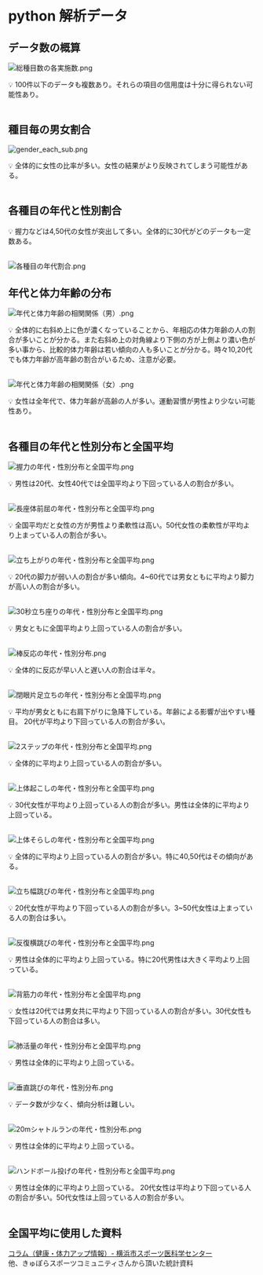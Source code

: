 # python 解析データ

## データ数の概算

![総種目数の各実施数.png](/Graphs/%E7%B7%8F%E7%A8%AE%E7%9B%AE%E6%95%B0%E3%81%AE%E5%90%84%E5%AE%9F%E6%96%BD%E6%95%B0.png)
![]()

<aside>
💡 100件以下のデータも複数あり。それらの項目の信用度は十分に得られない可能性あり。

</aside>
<br>

## 種目毎の男女割合

![gender_each_sub.png](/Graphs/gender_each_sub.png)

<aside>
💡 全体的に女性の比率が多い。女性の結果がより反映されてしまう可能性がある。

</aside>
<br>

## 各種目の年代と性別割合

<aside>
💡 握力などは4,50代の女性が突出して多い。全体的に30代がどのデータも一定数ある。

</aside>
<br>

![各種目の年代割合.png](/Graphs/%E5%90%84%E7%A8%AE%E7%9B%AE%E3%81%AE%E5%B9%B4%E4%BB%A3%E5%89%B2%E5%90%88.png)

## 年代と体力年齢の分布

![年代と体力年齢の相関関係（男）.png](/Graphs/%E5%B9%B4%E4%BB%A3%E3%81%A8%E4%BD%93%E5%8A%9B%E5%B9%B4%E9%BD%A2%E3%81%AE%E7%9B%B8%E9%96%A2%E9%96%A2%E4%BF%82%EF%BC%88%E7%94%B7%EF%BC%89.png)

<aside>
💡 全体的に右斜め上に色が濃くなっていることから、年相応の体力年齢の人の割合が多いことが分かる。また右斜め上の対角線より下側の方が上側より濃い色が多い事から、比較的体力年齢は若い傾向の人も多いことが分かる。時々10,20代でも体力年齢が高年齢の割合がいるため、注意が必要。

</aside>
<br>

![年代と体力年齢の相関関係（女）.png](/Graphs/%E5%B9%B4%E4%BB%A3%E3%81%A8%E4%BD%93%E5%8A%9B%E5%B9%B4%E9%BD%A2%E3%81%AE%E7%9B%B8%E9%96%A2%E9%96%A2%E4%BF%82%EF%BC%88%E5%A5%B3%EF%BC%89.png)

<aside>
💡 女性は全年代で、体力年齢が高齢の人が多い。運動習慣が男性より少ない可能性あり。

</aside>
<br>

## 各種目の年代と性別分布と全国平均

![握力の年代・性別分布と全国平均.png](/Graphs/%E6%8F%A1%E5%8A%9B%E3%81%AE%E5%B9%B4%E4%BB%A3%E3%83%BB%E6%80%A7%E5%88%A5%E5%88%86%E5%B8%83%E3%81%A8%E5%85%A8%E5%9B%BD%E5%B9%B3%E5%9D%87.png)

<aside>
💡 男性は20代、女性40代では全国平均より下回っている人の割合が多い。

</aside>
<br>

![長座体前屈の年代・性別分布と全国平均.png](/Graphs/%E9%95%B7%E5%BA%A7%E4%BD%93%E5%89%8D%E5%B1%88%E3%81%AE%E5%B9%B4%E4%BB%A3%E3%83%BB%E6%80%A7%E5%88%A5%E5%88%86%E5%B8%83%E3%81%A8%E5%85%A8%E5%9B%BD%E5%B9%B3%E5%9D%87.png)

<aside>
💡 全国平均だと女性の方が男性より柔軟性は高い。50代女性の柔軟性が平均より上まっている人の割合が多い。

</aside>
<br>

![立ち上がりの年代・性別分布と全国平均.png](/Graphs/%E7%AB%8B%E3%81%A1%E4%B8%8A%E3%81%8C%E3%82%8A%E3%81%AE%E5%B9%B4%E4%BB%A3%E3%83%BB%E6%80%A7%E5%88%A5%E5%88%86%E5%B8%83%E3%81%A8%E5%85%A8%E5%9B%BD%E5%B9%B3%E5%9D%87.png)

<aside>
💡 20代の脚力が弱い人の割合が多い傾向。4~60代では男女ともに平均より脚力が高い人の割合が多い。

</aside>
<br>

![30秒立ち座りの年代・性別分布と全国平均.png](/Graphs/30%E7%A7%92%E7%AB%8B%E3%81%A1%E5%BA%A7%E3%82%8A%E3%81%AE%E5%B9%B4%E4%BB%A3%E3%83%BB%E6%80%A7%E5%88%A5%E5%88%86%E5%B8%83%E3%81%A8%E5%85%A8%E5%9B%BD%E5%B9%B3%E5%9D%87.png)

<aside>
💡 男女ともに全国平均より上回っている人の割合が多い。

</aside>
<br>

![棒反応の年代・性別分布.png](/Graphs/%E6%A3%92%E5%8F%8D%E5%BF%9C%E3%81%AE%E5%B9%B4%E4%BB%A3%E3%83%BB%E6%80%A7%E5%88%A5%E5%88%86%E5%B8%83%E3%81%A8%E5%85%A8%E5%9B%BD%E5%B9%B3%E5%9D%87.png)

<aside>
💡 全体的に反応が早い人と遅い人の割合は半々。

</aside>
<br>

![閉眼片足立ちの年代・性別分布と全国平均.png](/Graphs/%E9%96%89%E7%9C%BC%E7%89%87%E8%B6%B3%E7%AB%8B%E3%81%A1%E3%81%AE%E5%B9%B4%E4%BB%A3%E3%83%BB%E6%80%A7%E5%88%A5%E5%88%86%E5%B8%83%E3%81%A8%E5%85%A8%E5%9B%BD%E5%B9%B3%E5%9D%87.png)

<aside>
💡 平均が男女ともに右肩下がりに急降下している。年齢による影響が出やすい種目。
20代が平均より下回っている人の割合が多い。

</aside>
<br>

![2ステップの年代・性別分布と全国平均.png](/Graphs/2%E3%82%B9%E3%83%86%E3%83%83%E3%83%97%E3%81%AE%E5%B9%B4%E4%BB%A3%E3%83%BB%E6%80%A7%E5%88%A5%E5%88%86%E5%B8%83%E3%81%A8%E5%85%A8%E5%9B%BD%E5%B9%B3%E5%9D%87.png)

<aside>
💡 全体的に平均より上回っている人の割合が多い。

</aside>
<br>

![上体起こしの年代・性別分布と全国平均.png](/Graphs/%E4%B8%8A%E4%BD%93%E8%B5%B7%E3%81%93%E3%81%97%E3%81%AE%E5%B9%B4%E4%BB%A3%E3%83%BB%E6%80%A7%E5%88%A5%E5%88%86%E5%B8%83%E3%81%A8%E5%85%A8%E5%9B%BD%E5%B9%B3%E5%9D%87.png)

<aside>
💡 30代女性が平均より上回っている人の割合が多い。男性は全体的に平均より上回っている。

</aside>
<br>

![上体そらしの年代・性別分布と全国平均.png](/Graphs/%E4%B8%8A%E4%BD%93%E3%81%9D%E3%82%89%E3%81%97%E3%81%AE%E5%B9%B4%E4%BB%A3%E3%83%BB%E6%80%A7%E5%88%A5%E5%88%86%E5%B8%83%E3%81%A8%E5%85%A8%E5%9B%BD%E5%B9%B3%E5%9D%87.png)

<aside>
💡 全体的に平均より上回っている人の割合が多い。特に40,50代はその傾向がある。

</aside>
<br>

![立ち幅跳びの年代・性別分布と全国平均.png](/Graphs/%E7%AB%8B%E3%81%A1%E5%B9%85%E8%B7%B3%E3%81%B3%E3%81%AE%E5%B9%B4%E4%BB%A3%E3%83%BB%E6%80%A7%E5%88%A5%E5%88%86%E5%B8%83%E3%81%A8%E5%85%A8%E5%9B%BD%E5%B9%B3%E5%9D%87.png)

<aside>
💡 20代女性が平均より下回っている人の割合が多い。3~50代女性は上まっている人の割合は多い。

</aside>
<br>

![反復横跳びの年代・性別分布と全国平均.png](/Graphs/%E5%8F%8D%E5%BE%A9%E6%A8%AA%E8%B7%B3%E3%81%B3%E3%81%AE%E5%B9%B4%E4%BB%A3%E3%83%BB%E6%80%A7%E5%88%A5%E5%88%86%E5%B8%83%E3%81%A8%E5%85%A8%E5%9B%BD%E5%B9%B3%E5%9D%87.png)

<aside>
💡 男性は全体的に平均より上回っている。特に20代男性は大きく平均より上回っている。

</aside>
<br>

![背筋力の年代・性別分布と全国平均.png](/Graphs/%E8%83%8C%E7%AD%8B%E5%8A%9B%E3%81%AE%E5%B9%B4%E4%BB%A3%E3%83%BB%E6%80%A7%E5%88%A5%E5%88%86%E5%B8%83%E3%81%A8%E5%85%A8%E5%9B%BD%E5%B9%B3%E5%9D%87.png)

<aside>
💡 女性は20代では男女共に平均より下回っている人の割合が多い。30代女性も下回っている人の割合は多い。

</aside>
<br>

![肺活量の年代・性別分布と全国平均.png](/Graphs/%E8%82%BA%E6%B4%BB%E9%87%8F%E3%81%AE%E5%B9%B4%E4%BB%A3%E3%83%BB%E6%80%A7%E5%88%A5%E5%88%86%E5%B8%83%E3%81%A8%E5%85%A8%E5%9B%BD%E5%B9%B3%E5%9D%87.png)

<aside>
💡 男性は全体的に平均より上回っている。

</aside>
<br>

![垂直跳びの年代・性別分布.png](/Graphs/%E5%9E%82%E7%9B%B4%E8%B7%B3%E3%81%B3%E3%81%AE%E5%B9%B4%E4%BB%A3%E3%83%BB%E6%80%A7%E5%88%A5%E5%88%86%E5%B8%83.png)

<aside>
💡 データ数が少なく、傾向分析は難しい。

</aside>
<br>

![20mシャトルランの年代・性別分布.png](/Graphs/20m%E3%82%B7%E3%83%A3%E3%83%88%E3%83%AB%E3%83%A9%E3%83%B3%E3%81%AE%E5%B9%B4%E4%BB%A3%E3%83%BB%E6%80%A7%E5%88%A5%E5%88%86%E5%B8%83%E3%81%A8%E5%85%A8%E5%9B%BD%E5%B9%B3%E5%9D%87.png)

<aside>
💡 男性は全体的に平均より上回っている。

</aside>
<br>

![ハンドボール投げの年代・性別分布と全国平均.png](/Graphs/%E3%83%8F%E3%83%B3%E3%83%89%E3%83%9C%E3%83%BC%E3%83%AB%E6%8A%95%E3%81%92%E3%81%AE%E5%B9%B4%E4%BB%A3%E3%83%BB%E6%80%A7%E5%88%A5%E5%88%86%E5%B8%83%E3%81%A8%E5%85%A8%E5%9B%BD%E5%B9%B3%E5%9D%87.png)

<aside>
💡 男性は全体的に平均より上回っている。
20代女性は平均より下回っている人の割合が多い。50代女性は上回っている人の割合が多い。

</aside>
<br>

## 全国平均に使用した資料

[コラム（健康・体力アップ情報）- 横浜市スポーツ医科学センター](https://www.yspc-ysmc.jp/ysmc/column/health-fitness/locomo-1.html#:~:text=以上となります。-,年齢別目安（2ステップテスト）,-男性)  
他、きゅぽらスポーツコミュニティさんから頂いた統計資料
